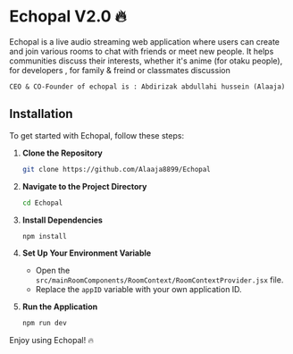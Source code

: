 # Echopal  V2.0 🔥

Echopal is  a live audio streaming web application where users can create and join various rooms to chat with friends or meet new people. It helps communities discuss their interests, whether it's anime (for otaku people), for developers , for family & freind or classmates discussion

`CEO & CO-Founder of echopal is : Abdirizak abdullahi hussein (Alaaja)`

## Installation

To get started with Echopal, follow these steps:

1. **Clone the Repository**
   ```bash
   git clone https://github.com/Alaaja8899/Echopal
   ```

2. **Navigate to the Project Directory**
   ```bash
   cd Echopal
   ```

3. **Install Dependencies**
   ```bash
   npm install
   ```

4. **Set Up Your Environment Variable**
   - Open the `src/mainRoomComponents/RoomContext/RoomContextProvider.jsx` file.
   - Replace the `appID` variable with your own application ID.

5. **Run the Application**
   ```bash
   npm run dev
   ```


Enjoy using Echopal! 🔥
